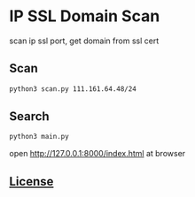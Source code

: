 # IP SSL Domain Scan
scan ip ssl port, get domain from ssl cert

## Scan

```sh
python3 scan.py 111.161.64.48/24
```

## Search

```sh
python3 main.py
```

open http://127.0.0.1:8000/index.html at browser

## [License](./LICENSE.md)
